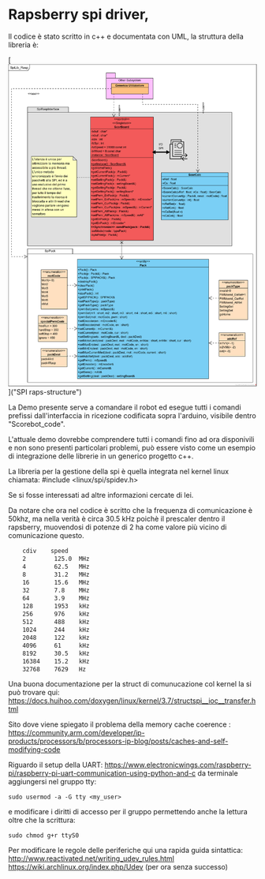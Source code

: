 # Rapsberry spi driver, 
Il codice è stato scritto in c++ e documentata con UML, la struttura della libreria è:

[![SubSystem-structure](https://github.com/Alfystar/Scorbot-CA/blob/master/1_Doc/SpiLib_Rasp.png?raw=true "SubSystem-structure")]("SPI raps-structure")


La Demo presente serve a comandare il robot ed esegue tutti i comandi prefissi dall'interfaccia in ricezione codificata sopra l'arduino, visibile dentro "Scorebot_code".


L'attuale demo dovrebbe comprendere tutti i comandi fino ad ora disponivili e non sono presenti particolari problemi, può essere visto come un esempio di integrazione delle librerie in un generico progetto c++.

La libreria per la gestione della spi è quella integrata nel kernel linux chiamata: 
#include <linux/spi/spidev.h>

Se si fosse interessati ad altre informazioni cercate di lei.

Da notare che ora nel codice è scritto che la frequenza di comunicazione è 50khz, ma nella verità è circa 30.5 kHz poichè il prescaler dentro il rapsberry, muovendosi di potenze di 2 ha come valore più vicino di comunicazione questo.

        cdiv    speed
        2        125.0  MHz
        4        62.5   MHz
        8        31.2   MHz
        16       15.6   MHz
        32       7.8    MHz
        64       3.9    MHz
        128      1953   kHz
        256      976    kHz
        512      488    kHz
        1024     244    kHz
        2048     122    kHz
        4096     61     kHz
        8192     30.5   kHz
        16384    15.2   kHz
        32768    7629   Hz

 
 Una buona documentazione per la struct di comunucazione col kernel la si può trovare qui:
 https://docs.huihoo.com/doxygen/linux/kernel/3.7/structspi__ioc__transfer.html

Sito dove viene spiegato il problema della memory cache coerence :
https://community.arm.com/developer/ip-products/processors/b/processors-ip-blog/posts/caches-and-self-modifying-code

Riguardo il setup della UART:
https://www.electronicwings.com/raspberry-pi/raspberry-pi-uart-communication-using-python-and-c
da terminale aggiungersi nel gruppo tty:

    sudo usermod -a -G tty <my_user>

e modificare i diritti di accesso per il gruppo permettendo anche la lettura oltre che la scrittura:

    sudo chmod g+r ttyS0

Per modificare le regole delle periferiche qui una rapida guida sintattica:
http://www.reactivated.net/writing_udev_rules.html
https://wiki.archlinux.org/index.php/Udev
(per ora senza successo)
